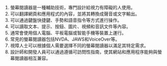 

1. 螢幕閱讀器是一種輔助技術，專門設計給視力有障礙的人使用。
2. 可以翻譯網頁和應用程式的內容，並將其轉換成聲音或文字輸出。
3. 可以通過鍵盤快捷鍵、手勢和語音指令等方式進行操作。
4. 可以讀取文本、提示、按鈕、圖片、視頻和音訊文件等內容。
5. 通常會使用個人電腦、平板電腦或智能手機等裝置上運行。
6. 常見的螢幕閱讀器包括NVDA、JAWS和VoiceOver等。
7. 視障人士可以根據個人需要選擇不同的螢幕閱讀器以滿足其特定需求。
8. 設計師和開發人員可以通過遵循可訪問性指南，使其網站和應用程序能夠與螢幕閱讀器相互兼容。